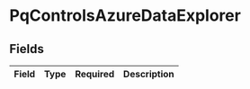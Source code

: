 # PqControlsAzureDataExplorer


## Fields

| Field       | Type        | Required    | Description |
| ----------- | ----------- | ----------- | ----------- |